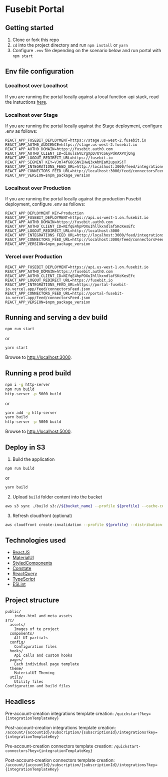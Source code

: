 # Fusebit Portal

## Getting started

1. Clone or fork this repo
2. `cd` into the project directory and run `npm install` or `yarn`
3. Configure `.env` file depending on the scenario below and run portal with `npm start`

## Env file configuration

### Localhost over Localhost

If you are running the portal locally against a local function-api stack, read the instuctions [here](https://docs.google.com/document/d/1dkI4UdRgaD840HWc-sGi6_qz4JY8AHts97MD-1O4SpY/edit#heading=h.gtoda0wgke4n).

### Localhost over Stage

If you are running the portal locally against the Stage deployment, configure .env as follows:

```
REACT_APP_FUSEBIT_DEPLOYMENT=https://stage.us-west-2.fusebit.io
REACT_APP_AUTH0_AUDIENCE=https://stage.us-west-2.fusebit.io
REACT_APP_AUTH0_DOMAIN=https://fusebit.auth0.com
REACT_APP_AUTH0_CLIENT_ID=dimuls6VLYgXpD7UYCo6yPdKAXPXjQng
REACT_APP_LOGOUT_REDIRECT_URL=https://fusebit.io
REACT_APP_SEGMENT_KEY=VJm74fG8GSNVZHwQ3xAbMIaM2upyXSjT
REACT_APP_INTEGRATIONS_FEED_URL=http://localhost:3000/feed/integrationsFeed.json
REACT_APP_CONNECTORS_FEED_URL=http://localhost:3000/feed/connectorsFeed.json
REACT_APP_VERSION=$npm_package_version
```

### Localhost over Production

If you are running the portal locally against the production Fusebit deployment, configure .env as follows:

```
REACT_APP_DEPLOYMENT_KEY=Production
REACT_APP_FUSEBIT_DEPLOYMENT=https://api.us-west-1.on.fusebit.io
REACT_APP_AUTH0_DOMAIN=https://fusebit.auth0.com
REACT_APP_AUTH0_CLIENT_ID=NIfqE4hpPOXuIhllkxndlafSKcKesEfc
REACT_APP_LOGOUT_REDIRECT_URL=http://localhost:3000
REACT_APP_INTEGRATIONS_FEED_URL=http://localhost:3000/feed/integrationsFeed.json
REACT_APP_CONNECTORS_FEED_URL=http://localhost:3000/feed/connectorsFeed.json
REACT_APP_VERSION=$npm_package_version
```

### Vercel over Production

```
REACT_APP_FUSEBIT_DEPLOYMENT=https://api.us-west-1.on.fusebit.io
REACT_APP_AUTH0_DOMAIN=https://fusebit.auth0.com
REACT_APP_AUTH0_CLIENT_ID=NIfqE4hpPOXuIhllkxndlafSKcKesEfc
REACT_APP_LOGOUT_REDIRECT_URL=https://fusebit.io
REACT_APP_INTEGRATIONS_FEED_URL=https://portal-fusebit-io.vercel.app/feed/connectorsFeed.json
REACT_APP_CONNECTORS_FEED_URL=https://portal-fusebit-io.vercel.app/feed/connectorsFeed.json
REACT_APP_VERSION=$npm_package_version
```

## Running and serving a dev build

```sh
npm run start
```

or

```sh
yarn start
```

Browse to [http://localhost:3000](http://localhost:3000).

## Running a prod build

```sh
npm i -g http-server
npm run build
http-server -p 5000 build
```

or

```sh
yarn add -g http-server
yarn build
http-server -p 5000 build
```

Browse to [http://localhost:5000](http://localhost:5000).

## Deploy in S3

1. Build the application

```sh
npm run build
```

or

```sh
yarn build
```

2. Upload `build` folder content into the bucket

```sh
aws s3 sync ./build s3://${bucket_name} --profile ${profile} --cache-control max-age=31536000
```

3. Refresh cloudfront (optional)

```sh
aws cloudfront create-invalidation --profile ${profile} --distribution-id ${cloudfront_id} --paths '/*'
```

## Technologies used

- [ReactJS](https://reactjs.org/)
- [MaterialUI](https://material-ui.com/)
- [StyledComponents](https://styled-components.com/)
- [Constate](https://github.com/diegohaz/constate)
- [ReactQuery](https://react-query.tanstack.com/)
- [TypeScript](https://www.typescriptlang.org/)
- [ESLint](https://eslint.org/)

## Project structure

```
public/
    index.html and meta assets
src/
  assets/
    Images of te project
  components/
    All UI partials
  config/
    Configuration files
  hooks/
    Api calls and custom hooks
  pages/
    Each individual page template
  theme/
    MaterialUI Theming
  utils/
    Utility files
Configuration and build files
```

## Headless

Pre-account-creation integrations template creation: `/quickstart?key={integrationTemplateKey}`

Post-account-creation integrations template creation: `/account/{accountId}/subscription/{subscriptionId}/integrations?key={integrationTemplateKey}`

Pre-account-creation connectors template creation: `/quickstart-connectors?key={integrationTemplateKey}`

Post-account-creation connectors template creation: `/account/{accountId}/subscription/{subscriptionId}/integrations?key={integrationTemplateKey}`

